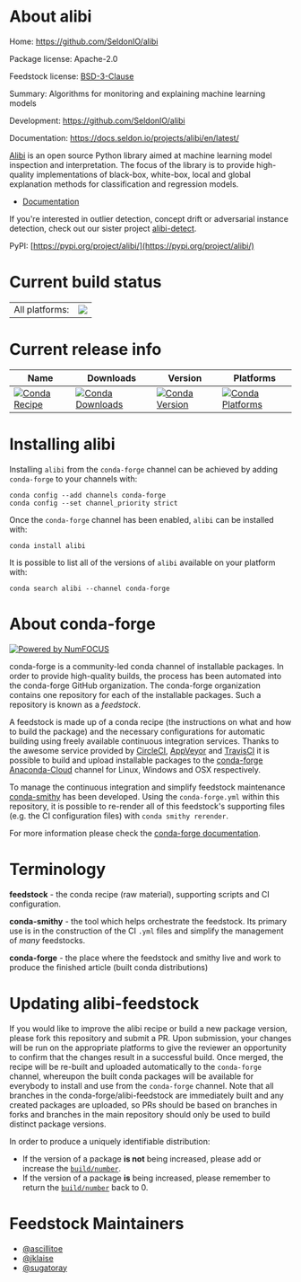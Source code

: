 About alibi
===========

Home: https://github.com/SeldonIO/alibi

Package license: Apache-2.0

Feedstock license: [BSD-3-Clause](https://github.com/conda-forge/alibi-feedstock/blob/main/LICENSE.txt)

Summary: Algorithms for monitoring and explaining machine learning models

Development: https://github.com/SeldonIO/alibi

Documentation: https://docs.seldon.io/projects/alibi/en/latest/

[Alibi](https://docs.seldon.io/projects/alibi) is an open source Python
library aimed at machine learning model
inspection and interpretation. The focus of the library is to provide
high-quality implementations of black-box, white-box, local and global
explanation methods for classification and regression models.

- [Documentation](https://docs.seldon.io/projects/alibi/en/latest/)

If you're interested in outlier detection, concept drift or adversarial
instance detection, check out our sister project
[alibi-detect](https://github.com/SeldonIO/alibi-detect).

PyPI: [https://pypi.org/project/alibi/](https://pypi.org/project/alibi/)


Current build status
====================


<table><tr><td>All platforms:</td>
    <td>
      <a href="https://dev.azure.com/conda-forge/feedstock-builds/_build/latest?definitionId=15179&branchName=main">
        <img src="https://dev.azure.com/conda-forge/feedstock-builds/_apis/build/status/alibi-feedstock?branchName=main">
      </a>
    </td>
  </tr>
</table>

Current release info
====================

| Name | Downloads | Version | Platforms |
| --- | --- | --- | --- |
| [![Conda Recipe](https://img.shields.io/badge/recipe-alibi-green.svg)](https://anaconda.org/conda-forge/alibi) | [![Conda Downloads](https://img.shields.io/conda/dn/conda-forge/alibi.svg)](https://anaconda.org/conda-forge/alibi) | [![Conda Version](https://img.shields.io/conda/vn/conda-forge/alibi.svg)](https://anaconda.org/conda-forge/alibi) | [![Conda Platforms](https://img.shields.io/conda/pn/conda-forge/alibi.svg)](https://anaconda.org/conda-forge/alibi) |

Installing alibi
================

Installing `alibi` from the `conda-forge` channel can be achieved by adding `conda-forge` to your channels with:

```
conda config --add channels conda-forge
conda config --set channel_priority strict
```

Once the `conda-forge` channel has been enabled, `alibi` can be installed with:

```
conda install alibi
```

It is possible to list all of the versions of `alibi` available on your platform with:

```
conda search alibi --channel conda-forge
```


About conda-forge
=================

[![Powered by
NumFOCUS](https://img.shields.io/badge/powered%20by-NumFOCUS-orange.svg?style=flat&colorA=E1523D&colorB=007D8A)](https://numfocus.org)

conda-forge is a community-led conda channel of installable packages.
In order to provide high-quality builds, the process has been automated into the
conda-forge GitHub organization. The conda-forge organization contains one repository
for each of the installable packages. Such a repository is known as a *feedstock*.

A feedstock is made up of a conda recipe (the instructions on what and how to build
the package) and the necessary configurations for automatic building using freely
available continuous integration services. Thanks to the awesome service provided by
[CircleCI](https://circleci.com/), [AppVeyor](https://www.appveyor.com/)
and [TravisCI](https://travis-ci.com/) it is possible to build and upload installable
packages to the [conda-forge](https://anaconda.org/conda-forge)
[Anaconda-Cloud](https://anaconda.org/) channel for Linux, Windows and OSX respectively.

To manage the continuous integration and simplify feedstock maintenance
[conda-smithy](https://github.com/conda-forge/conda-smithy) has been developed.
Using the ``conda-forge.yml`` within this repository, it is possible to re-render all of
this feedstock's supporting files (e.g. the CI configuration files) with ``conda smithy rerender``.

For more information please check the [conda-forge documentation](https://conda-forge.org/docs/).

Terminology
===========

**feedstock** - the conda recipe (raw material), supporting scripts and CI configuration.

**conda-smithy** - the tool which helps orchestrate the feedstock.
                   Its primary use is in the construction of the CI ``.yml`` files
                   and simplify the management of *many* feedstocks.

**conda-forge** - the place where the feedstock and smithy live and work to
                  produce the finished article (built conda distributions)


Updating alibi-feedstock
========================

If you would like to improve the alibi recipe or build a new
package version, please fork this repository and submit a PR. Upon submission,
your changes will be run on the appropriate platforms to give the reviewer an
opportunity to confirm that the changes result in a successful build. Once
merged, the recipe will be re-built and uploaded automatically to the
`conda-forge` channel, whereupon the built conda packages will be available for
everybody to install and use from the `conda-forge` channel.
Note that all branches in the conda-forge/alibi-feedstock are
immediately built and any created packages are uploaded, so PRs should be based
on branches in forks and branches in the main repository should only be used to
build distinct package versions.

In order to produce a uniquely identifiable distribution:
 * If the version of a package **is not** being increased, please add or increase
   the [``build/number``](https://docs.conda.io/projects/conda-build/en/latest/resources/define-metadata.html#build-number-and-string).
 * If the version of a package **is** being increased, please remember to return
   the [``build/number``](https://docs.conda.io/projects/conda-build/en/latest/resources/define-metadata.html#build-number-and-string)
   back to 0.

Feedstock Maintainers
=====================

* [@ascillitoe](https://github.com/ascillitoe/)
* [@jklaise](https://github.com/jklaise/)
* [@sugatoray](https://github.com/sugatoray/)

